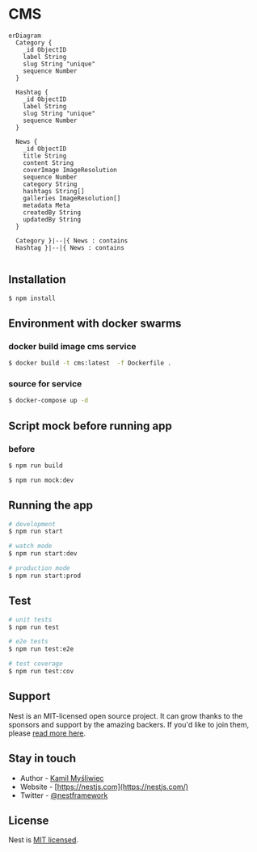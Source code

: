 # CMS
```mermaid
erDiagram
  Category {
    _id ObjectID
    label String
    slug String "unique"
    sequence Number
  }

  Hashtag {
    _id ObjectID
    label String
    slug String "unique"
    sequence Number
  }

  News {
    _id ObjectID
    title String
    content String
    coverImage ImageResolution
    sequence Number
    category String
    hashtags String[]
    galleries ImageResolution[]
    metadata Meta
    createdBy String
    updatedBy String
  }

  Category }|--|{ News : contains
  Hashtag }|--|{ News : contains


```

## Installation

```bash
$ npm install
```

## Environment with docker swarms

### docker build image cms service
```bash
$ docker build -t cms:latest  -f Dockerfile .
```

### source for service
```bash
$ docker-compose up -d
```

## Script mock before running app

### before
```bash
$ npm run build
```

```bash
$ npm run mock:dev
```

## Running the app

```bash
# development
$ npm run start

# watch mode
$ npm run start:dev

# production mode
$ npm run start:prod
```

## Test

```bash
# unit tests
$ npm run test

# e2e tests
$ npm run test:e2e

# test coverage
$ npm run test:cov
```

## Support

Nest is an MIT-licensed open source project. It can grow thanks to the sponsors and support by the amazing backers. If you'd like to join them, please [read more here](https://docs.nestjs.com/support).

## Stay in touch

- Author - [Kamil Myśliwiec](https://kamilmysliwiec.com)
- Website - [https://nestjs.com](https://nestjs.com/)
- Twitter - [@nestframework](https://twitter.com/nestframework)

## License

Nest is [MIT licensed](LICENSE).
